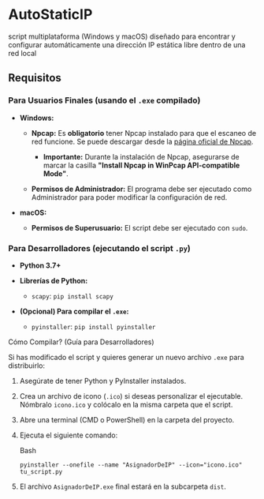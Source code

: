 # AutoStaticIP
 script multiplataforma (Windows y macOS) diseñado para encontrar y configurar automáticamente una dirección IP estática libre dentro de una red local
## Requisitos
### Para Usuarios Finales (usando el `.exe` compilado)

- **Windows:**
    
    - **Npcap:** Es **obligatorio** tener Npcap instalado para que el escaneo de red funcione. Se puede descargar desde la [página oficial de Npcap](https://www.google.com/search?q=https://npcap.com/%23download&authuser=1).
        
        - **Importante:** Durante la instalación de Npcap, asegurarse de marcar la casilla **"Install Npcap in WinPcap API-compatible Mode"**.
            
    - **Permisos de Administrador:** El programa debe ser ejecutado como Administrador para poder modificar la configuración de red.
        
- **macOS:**
    
    - **Permisos de Superusuario:** El script debe ser ejecutado con `sudo`.
       

### Para Desarrolladores (ejecutando el script `.py`)

- **Python 3.7+**
    
- **Librerías de Python:**
    
    - `scapy`: `pip install scapy`
        
- **(Opcional) Para compilar el `.exe`:**
    
    - `pyinstaller`: `pip install pyinstaller`
        
Cómo Compilar? (Guía para Desarrolladores)

Si has modificado el script y quieres generar un nuevo archivo `.exe` para distribuirlo:

1. Asegúrate de tener Python y PyInstaller instalados.
    
2. Crea un archivo de icono (`.ico`) si deseas personalizar el ejecutable. Nómbralo `icono.ico` y colócalo en la misma carpeta que el script.
    
3. Abre una terminal (CMD o PowerShell) en la carpeta del proyecto.
    
4. Ejecuta el siguiente comando:
    
    Bash
    
    ```
    pyinstaller --onefile --name "AsignadorDeIP" --icon="icono.ico" tu_script.py
    ```
    
5. El archivo `AsignadorDeIP.exe` final estará en la subcarpeta `dist`.
